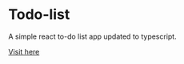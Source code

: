# Todo-list
A simple react to-do list app updated to typescript.

[Visit here](https://ayronman99.github.io/todo-list/)
